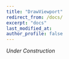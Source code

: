 ```yaml
---
title: "DrawViewport"
redirect_from: /docs/
excerpt: "docs"
last_modified_at: 
author_profile: false
---
```


*Under Construction*